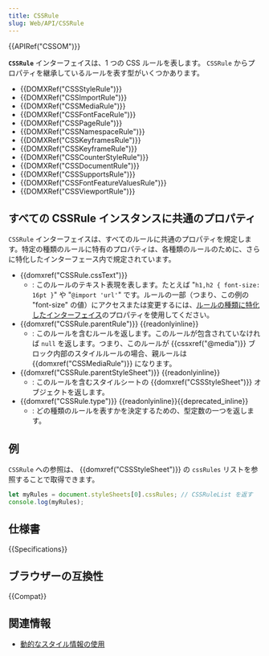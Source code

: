 ```yaml
---
title: CSSRule
slug: Web/API/CSSRule
---
```


{{APIRef("CSSOM")}}

**`CSSRule`** インターフェイスは、1 つの CSS ルールを表します。 `CSSRule` からプロパティを継承しているルールを表す型がいくつかあります。

- {{DOMXRef("CSSStyleRule")}}
- {{DOMXRef("CSSImportRule")}}
- {{DOMXRef("CSSMediaRule")}}
- {{DOMXRef("CSSFontFaceRule")}}
- {{DOMXRef("CSSPageRule")}}
- {{DOMXRef("CSSNamespaceRule")}}
- {{DOMXRef("CSSKeyframesRule")}}
- {{DOMXRef("CSSKeyframeRule")}}
- {{DOMXRef("CSSCounterStyleRule")}}
- {{DOMXRef("CSSDocumentRule")}}
- {{DOMXRef("CSSSupportsRule")}}
- {{DOMXRef("CSSFontFeatureValuesRule")}}
- {{DOMXRef("CSSViewportRule")}}

## すべての CSSRule インスタンスに共通のプロパティ

`CSSRule` インターフェイスは、すべてのルールに共通のプロパティを規定します。特定の種類のルールに特有のプロパティは、各種類のルールのために、さらに特化したインターフェース内で規定されています。

- {{domxref("CSSRule.cssText")}}
  - : このルールのテキスト表現を表します。たとえば "`h1,h2 { font-size: 16pt }`" や "`@import 'url'`" です。ルールの一部（つまり、この例の "font-size" の値）にアクセスまたは変更するには、[ルールの種類に特化したインターフェイス](#型定数)のプロパティを使用してください。
- {{domxref("CSSRule.parentRule")}} {{readonlyinline}}
  - : このルールを含むルールを返します。このルールが包含されていなければ `null` を返します。つまり、このルールが {{cssxref("@media")}} ブロック内部のスタイルルールの場合、親ルールは {{domxref("CSSMediaRule")}} になります。
- {{domxref("CSSRule.parentStyleSheet")}} {{readonlyinline}}
  - : このルールを含むスタイルシートの {{domxref("CSSStyleSheet")}} オブジェクトを返します。
- {{domxref("CSSRule.type")}} {{readonlyinline}}{{deprecated_inline}}
  - : どの種類のルールを表すかを決定するための、型定数の一つを返します。

## 例

`CSSRule` への参照は、 {{domxref("CSSStyleSheet")}} の `cssRules` リストを参照することで取得できます。

```js
let myRules = document.styleSheets[0].cssRules; // CSSRuleList を返す
console.log(myRules);
```

## 仕様書

{{Specifications}}

## ブラウザーの互換性

{{Compat}}

## 関連情報

- [動的なスタイル情報の使用](/ja/docs/Web/API/CSS_Object_Model/Using_dynamic_styling_information)
